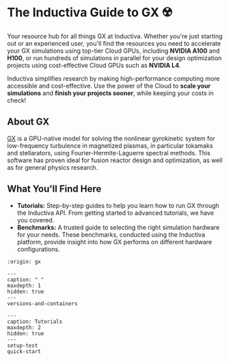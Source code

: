 # The Inductiva Guide to GX ☢️

Your resource hub for all things GX at Inductiva. Whether you're just starting out or an experienced user, you'll find the resources you need to accelerate your GX simulations using top-tier Cloud GPUs, including **NVIDIA A100** and **H100**, or run hundreds of simulations in parallel for your design optimization projects using cost-effective Cloud GPUs such as **NVIDIA L4**.

Inductiva simplifies research by making high-performance computing more accessible and cost-effective. Use the power of the Cloud to **scale your simulations** and **finish your projects sooner**, while keeping your costs in check!

## About GX
[GX](https://gx.readthedocs.io/en/latest/) is a GPU-native model for solving the nonlinear gyrokinetic system for low-frequency turbulence in magnetized plasmas, in particular tokamaks and stellarators, using Fourier-Hermite-Laguerre spectral methods. This software has proven ideal for fusion reactor design and optimization, as well as for general physics research.

## What You'll Find Here
- **Tutorials:** Step-by-step guides to help you learn how to run GX through the Inductiva API. From getting started to advanced tutorials, we have you covered.
- **Benchmarks:** A trusted guide to selecting the right simulation hardware for your needs. These benchmarks, conducted using the Inductiva platform, provide insight into how GX performs on different hardware configurations.

```{banner}
:origin: gx
```

```{toctree}
---
caption: " "
maxdepth: 1
hidden: true
---
versions-and-containers
```

```{toctree}
---
caption: Tutorials
maxdepth: 2
hidden: true
---
setup-test
quick-start
```

